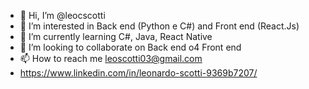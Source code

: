- 👋 Hi, I’m @leocscotti
- 👀 I’m interested in Back end (Python e C#) and Front end (React.Js)
- 🌱 I’m currently learning C#, Java, React Native
- 💞️ I’m looking to collaborate on Back end o4 Front end
- 📫 How to reach me leoscotti03@gmail.com
- https://www.linkedin.com/in/leonardo-scotti-9369b7207/


<!---
leocscotti/leocscotti is a ✨ special ✨ repository because its `README.md` (this file) appears on your GitHub profile.
You can click the Preview link to take a look at your changes.
--->
